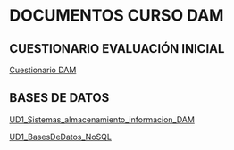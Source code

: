 # DOCUMENTOS CURSO DAM

## CUESTIONARIO EVALUACIÓN INICIAL
[Cuestionario DAM](https://mega.nz/file/hZ0BAIDa#hV6L0hnTm2xDYeHcLaCdTJOCdS8U_6GRLKdFTC1WUlo)

## BASES DE DATOS
[UD1_Sistemas_almacenamiento_informacion_DAM](https://mega.nz/file/0MNBgKoD#jvAWM3g2zqnlucT_-HoUT8JQ4Setk8Ro0CdwPz5c0jE)

[UD1_BasesDeDatos_NoSQL](https://mega.nz/file/0ZdBgaYQ#oSw3Nn5dv_GQeNze0HbU5TuW8yMDS7jzJ8vjV6NALQo)
